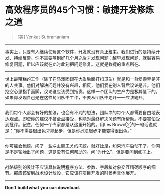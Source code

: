# 高效程序员的45个习惯：敏捷开发修炼之道

> [美] Venkat Subramaniam 

---

事实上，只要有人继续使用这个软件，开发就没有真正结束。我们进行的是持续开发、持续反馈。你不需要等到好几个月之后才发现问题：越早发现问题，就越容易修复问题，所以应该就在此时此刻把问题修复。这就是敏捷的重点所在。

---

世上最糟糕的工作（除了在马戏团跟在大象后面打扫卫生）就是和一群爱搬弄是非的人共事。他们对解决问题并没有兴趣，相反，他们爱在别人背后议论是非。他们挖空心思指手画脚，议论谁应该受到指责。这样一个团队的生产力是极其低下的。如果你发现自己是在这样的团队中工作，不要从团队中走开——应该跑开。

---

我们每个人都会有好的想法，也会有不对的想法，团队中的每个人都需要自由地表达观点。即使你的建议不被全盘接受，也能对最终解决问题有所帮助。不要害怕受到批评。记住，任何一个专家都是从这里开始的。用Les Brown②的一句话说就是：“你不需要很出色才能起步，但是你必须起步才能变得很出色。”

---

你可能会跑题，问了一些与主题无关的问题。就好比是，如果汽车启动不了，你问是不是轮胎出了问题，这是没有任何帮助的。问“为什么”，但是要问到点子上。

---
战略级别的设计不应该具体说明程序方法、参数、字段和对象交互精确顺序的细节。那应该留到战术设计阶段，它应该在项目开发的时候再具体展开。

---

**Don’t build what you can download.**
